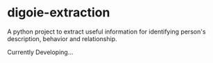 # digoie-extraction
A python project to extract useful information for identifying person's description, behavior and relationship.

Currently Developing...